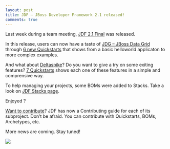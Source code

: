 ```yaml
---
layout: post
title: JDF – JBoss Developer Framework 2.1 released!
comments: true
---
```


Last week during a team meeting, [JDF 2.1.Final](http://www.jboss.org/jdf/) was released.

In this release, users can now have a taste of [JDG – JBoss Data Grid](http://www.redhat.com/en/technologies/jboss-middleware/data-grid) through [6 new Quickstarts](http://www.jboss.org/developer-materials/#!sys_type=quickstart&query=jdg) that shows from a basic helloworld applicaton to more complex examples.

And what about [Deltaspike](http://deltaspike.apache.org/documentation/)? Do you want to give a try on some exiting features? [7 Quickstarts](http://www.jboss.org/developer-materials/#!sys_type=quickstart&query=deltaspike) shows each one of these features in a simple and comprensive way.

To help managing your projects, some BOMs were added to Stacks. Take a look on [JDF Stacks page](http://www.jboss.org/jdf/stack/stacks/).

Enjoyed ?

[Want to contribute](http://www.jboss.org/get-involved/)? JDF has now a Contributing guide for each of its subproject. Don’t be afraid. You can contribute with Quickstarts, BOMs, Archetypes, etc.

More news are coming. Stay tuned!

![](http://design.jboss.org/jbossdeveloperframework/logo/final/jdf_logo_450px.png)




